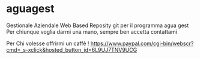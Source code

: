 # aguagest
Gestionale Aziendale Web Based
Reposity git per il programma agua gest
Per chiunque voglia darmi una mano, sempre ben accetta contattami

Per Chi volesse offrirmi un caffè !
https://www.paypal.com/cgi-bin/webscr?cmd=_s-xclick&hosted_button_id=6L9UJ7TNV9UCG
